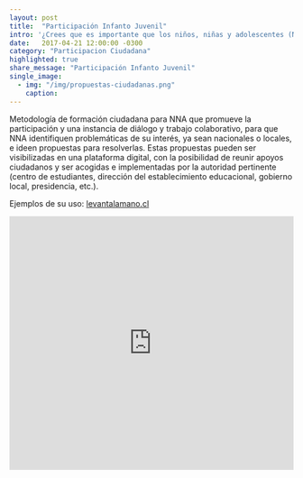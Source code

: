 ```yaml
---
layout: post
title:  "Participación Infanto Juvenil"
intro: '¿Crees que es importante que los niños, niñas y adolescentes (NNA) tengan experiencias participativas amigables para su formación como ciudadanos? ¿Buscas desarrollar valores y habilidades ciudadanas desde temprana edad?  ¿Crees que es posible hacer del ejercicio cívico algo más atractivo para quienes serán el futuro de nuestras sociedades?'
date:   2017-04-21 12:00:00 -0300
category: "Participacion Ciudadana"
highlighted: true
share_message: "Participación Infanto Juvenil"
single_image:
  - img: "/img/propuestas-ciudadanas.png"
    caption:
---
```


Metodología de formación ciudadana para NNA que promueve la participación y una instancia de diálogo y trabajo colaborativo, para que NNA identifiquen problemáticas de su interés, ya sean nacionales o locales, e ideen propuestas para resolverlas. Estas propuestas pueden ser visibilizadas en una plataforma digital, con la posibilidad de reunir apoyos ciudadanos y ser acogidas e implementadas por la autoridad pertinente (centro de estudiantes, dirección del establecimiento educacional, gobierno local, presidencia, etc.).

Ejemplos de su uso: [levantalamano.cl](http://levantalamano.cl/, )

<iframe width="100%" height="450" src="https://www.youtube.com/embed/W-jfqeUijbs?rel=0&amp;showinfo=0" frameborder="0" allow="autoplay; encrypted-media" allowfullscreen></iframe>
